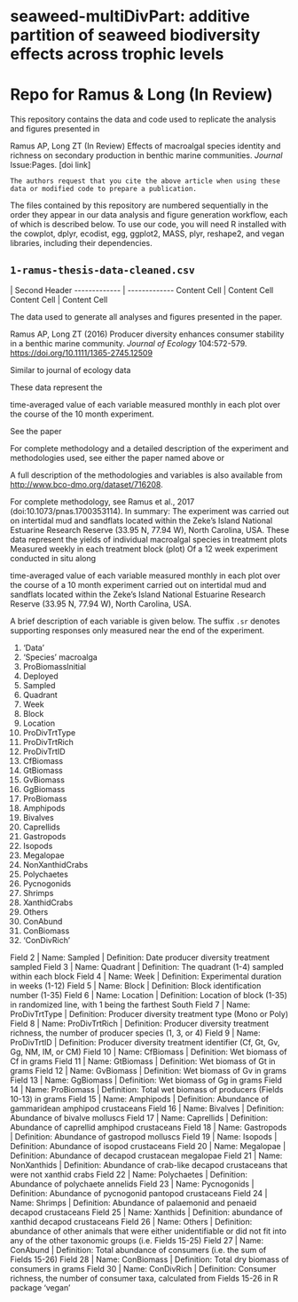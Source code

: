 # seaweed-multiDivPart: additive partition of seaweed biodiversity effects across trophic levels

# Repo for Ramus & Long (In Review)

This repository contains the data and code used to replicate the analysis and figures presented in

Ramus AP, Long ZT (In Review) Effects of macroalgal species identity and richness on secondary production in benthic marine communities. *Journal* Issue:Pages. [doi link]

`The authors request that you cite the above article when using these data or modified code to prepare a publication.`

The files contained by this repository are numbered sequentially in the order they appear in our data analysis and figure generation workflow, each of which is described below. To use our code, you will need R installed with the cowplot, dplyr, ecodist, egg, ggplot2, MASS, plyr, reshape2, and vegan libraries, including their dependencies.

## `1-ramus-thesis-data-cleaned.csv`

  | Second Header
------------- | -------------
Content Cell  | Content Cell
Content Cell  | Content Cell

The data used to generate all analyses and figures presented in the paper. 

Ramus AP, Long ZT (2016) Producer diversity enhances consumer stability in a benthic marine community. *Journal of Ecology* 104:572-579. https://doi.org/10.1111/1365-2745.12509

Similar to journal of ecology data

These data represent the 

time-averaged value of each variable measured monthly in each plot over the course of the 10 month experiment. 

See the paper 

For complete methodology and a detailed description of the experiment and methodologies used, see either the paper named above or 

A full description of the methodologies and variables is also available from http://www.bco-dmo.org/dataset/716208. 

For complete methodology, see Ramus et al., 2017 (doi:10.1073/pnas.1700353114). In summary:
The experiment was carried out on intertidal mud and sandflats located within the Zeke’s Island National Estuarine Research Reserve (33.95 N, 77.94 W), North Carolina, USA.
These data represent the yields of individual macroalgal species in treatment plots 
Measured weekly in each treatment block (plot) 
Of a 12 week experiment conducted in situ along 


time-averaged value of each variable measured monthly in each plot over the course of a 10 month experiment carried out on intertidal mud and sandflats located within the Zeke’s Island National Estuarine Research Reserve (33.95 N, 77.94 W), North Carolina, USA.

A brief description of each variable is given below. The suffix `.sr` denotes supporting responses only measured near the end of the experiment. 


1.	‘Data’ 	
2.	‘Species’ macroalga	
3.	ProBiomassInitial
4.	Deployed 
5.	Sampled
6.	Quadrant 
7.	Week
8.	Block
9.	Location
10.	ProDivTrtType
11.	ProDivTrtRich
12.	ProDivTrtID
13.	CfBiomass
14.	GtBiomass
15.	GvBiomass
16.	GgBiomass
17.	ProBiomass
18.	Amphipods
19.	Bivalves
20.	Caprellids
21.	Gastropods
22.	Isopods
23.	Megalopae
24.	NonXanthidCrabs
25.	Polychaetes
26.	Pycnogonids
27.	Shrimps
28.	XanthidCrabs
29.	Others
30.	ConAbund
31.	ConBiomass
32.	‘ConDivRich’ 

Field 2 | Name: Sampled | Definition: Date producer diversity treatment sampled
Field 3 | Name: Quadrant | Definition: The quadrant (1-4) sampled within each block
Field 4 | Name: Week | Definition: Experimental duration in weeks (1-12)
Field 5 | Name: Block | Definition: Block identification number (1-35)
Field 6 | Name: Location | Definition: Location of block (1-35) in randomized line, with 1 being the farthest South
Field 7 | Name: ProDivTrtType | Definition: Producer diversity treatment type (Mono or Poly)
Field 8 | Name: ProDivTrtRich | Definition: Producer diversity treatment richness, the number of producer species (1, 3, or 4)
Field 9 | Name: ProDivTrtID | Definition: Producer diversity treatment identifier (Cf, Gt, Gv, Gg, NM, IM, or CM)
Field 10 | Name: CfBiomass | Definition: Wet biomass of Cf in grams
Field 11 | Name: GtBiomass | Definition: Wet biomass of Gt in grams
Field 12 | Name: GvBiomass | Definition: Wet biomass of Gv in grams
Field 13 | Name: GgBiomass | Definition: Wet biomass of Gg in grams
Field 14 | Name: ProBiomass | Definition: Total wet biomass of producers (Fields 10-13) in grams
Field 15 | Name: Amphipods | Definition: Abundance of gammaridean amphipod crustaceans
Field 16 | Name: Bivalves | Definition: Abundance of bivalve molluscs
Field 17 | Name: Caprellids | Definition: Abundance of caprellid amphipod crustaceans
Field 18 | Name: Gastropods | Definition: Abundance of gastropod molluscs
Field 19 | Name: Isopods | Definition: Abundance of isopod crustaceans
Field 20 | Name: Megalopae | Definition: Abundance of decapod crustacean megalopae
Field 21 | Name: NonXanthids | Definition: Abundance of crab-like decapod crustaceans that were not xanthid crabs
Field 22 | Name: Polychaetes | Definition: Abundance of polychaete annelids
Field 23 | Name: Pycnogonids | Definition: Abundance of pycnogonid pantopod crustaceans
Field 24 | Name: Shrimps | Definition: Abundance of palaemonid and penaeid decapod crustaceans
Field 25 | Name: Xanthids | Definition: abundance of xanthid decapod crustaceans
Field 26 | Name: Others | Definition: abundance of other animals that were either unidentifiable or did not fit into any of the other taxonomic groups (i.e. Fields 15-25)
Field 27 | Name: ConAbund | Definition: Total abundance of consumers (i.e. the sum of Fields 15-26)
Field 28 | Name: ConBiomass | Definition: Total dry biomass of consumers in grams
Field 30 | Name: ConDivRich | Definition: Consumer richness, the number of consumer taxa, calculated from Fields 15-26 in R package ‘vegan’



